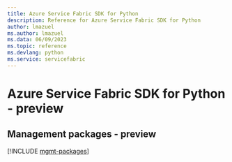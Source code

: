 ```yaml
---
title: Azure Service Fabric SDK for Python
description: Reference for Azure Service Fabric SDK for Python
author: lmazuel
ms.author: lmazuel
ms.data: 06/09/2023
ms.topic: reference
ms.devlang: python
ms.service: servicefabric
---
```

# Azure Service Fabric SDK for Python - preview

## Management packages - preview
[!INCLUDE [mgmt-packages](service-fabric-mgmt-index.md)]